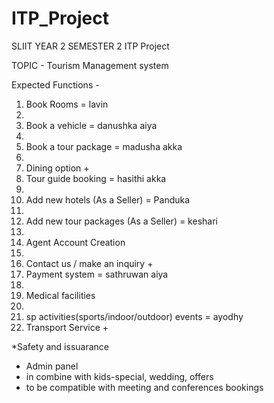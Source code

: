 # ITP_Project
SLIIT YEAR 2 SEMESTER 2 ITP Project

TOPIC - Tourism Management system

Expected Functions - 
1) Book Rooms = lavin
2) 
3) Book a vehicle = danushka aiya
4) 
5) Book a tour package = madusha akka
6) 
7) Dining option +
8) Tour guide booking = hasithi akka
9) 
10) Add new hotels (As a Seller) = Panduka
11) 
12) Add new tour packages (As a Seller) = keshari  
13) 
14) Agent Account Creation 
15) 
16) Contact us / make an inquiry +
17) Payment system = sathruwan aiya
18) 
19) Medical facilities
20) 
21) sp activities(sports/indoor/outdoor) events = ayodhy 
23) Transport Service +


*Safety and issuarance

+ Admin panel
+ in combine with kids-special, wedding, offers
+ to be compatible with meeting and conferences bookings

